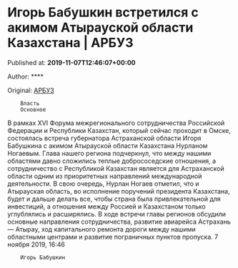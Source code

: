 
# Игорь Бабушкин встретился с акимом Атырауской области Казахстана | АРБУЗ

Published at: **2019-11-07T12:46:07+00:00**

Author: ****

Original: [АРБУЗ](https://arbuztoday.ru/igor-babushkin-vstretilsya-s-akimom-atyrauskoj-oblasti-kazaxstana/)


        Власть
        Основное
      
В рамках XVI Форума межрегионального сотрудничества Российской Федерации и Республики Казахстан, который сейчас проходит в Омске, состоялась встреча губернатора Астраханской области Игоря Бабушкина с акимом Атырауской области Казахстана Нурланом Ногаевым. Глава нашего региона подчеркнул, что между нашими областями давно сложились теплые добрососедские отношения, а сотрудничество с Республикой Казахстан является для Астраханской области одним из приоритетных направлений международной деятельности.
В свою очередь, Нурлан Ногаев отметил, что и Атырауская область, во исполнение поручений президента Казахстана, будет и дальше делать все, чтобы страна была привлекательной для инвестиций, а отношения между Россией и Казахстаном только углублялись и расширялись.
В ходе встречи главы регионов обсудили основные направления сотрудничества, развитие авиарейса Астрахань — Атырау, ход капитального ремонта дороги между нашими областными центрами и развитие пограничных пунктов пропуска.
7 ноября 2019, 16:46

        Игорь Бабушкин
      
